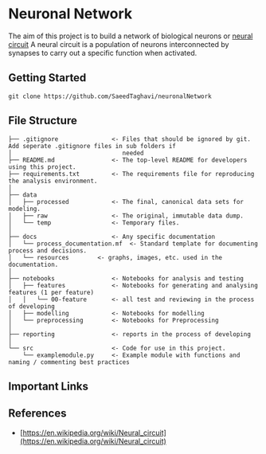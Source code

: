 
# Neuronal Network

The aim of this project is to build a network of biological neurons or [neural circuit](https://en.wikipedia.org/wiki/Neural_circuit)
A neural circuit is a population of neurons interconnected by synapses to carry out a specific function when activated.

## Getting Started

```
git clone https://github.com/SaeedTaghavi/neuronalNetwork

```

## File Structure

```
├── .gitignore               <- Files that should be ignored by git. Add seperate .gitignore files in sub folders if 
│                               needed
├── README.md                <- The top-level README for developers using this project.
├── requirements.txt         <- The requirements file for reproducing the analysis environment.
│
├── data
│   ├── processed            <- The final, canonical data sets for modeling.
│   ├── raw                  <- The original, immutable data dump.
│   └── temp                 <- Temporary files.
│
├── docs                     <- Any specific documentation
│   └── process_documentation.mf  <- Standard template for documenting process and decisions.
│   └── resources	     <- graphs, images, etc. used in the documentation.
│
├── notebooks                <- Notebooks for analysis and testing
│   ├── features             <- Notebooks for generating and analysing features (1 per feature)
│   │   └── 00-feature	     <- all test and reviewing in the process of developing
│   ├── modelling            <- Notebooks for modelling
│   └── preprocessing        <- Notebooks for Preprocessing 
│
├── reporting                <- reports in the process of developing 
│
└── src                      <- Code for use in this project.
    └── examplemodule.py     <- Example module with functions and naming / commenting best practices
```


## Important Links

## References
* [https://en.wikipedia.org/wiki/Neural_circuit](https://en.wikipedia.org/wiki/Neural_circuit)

